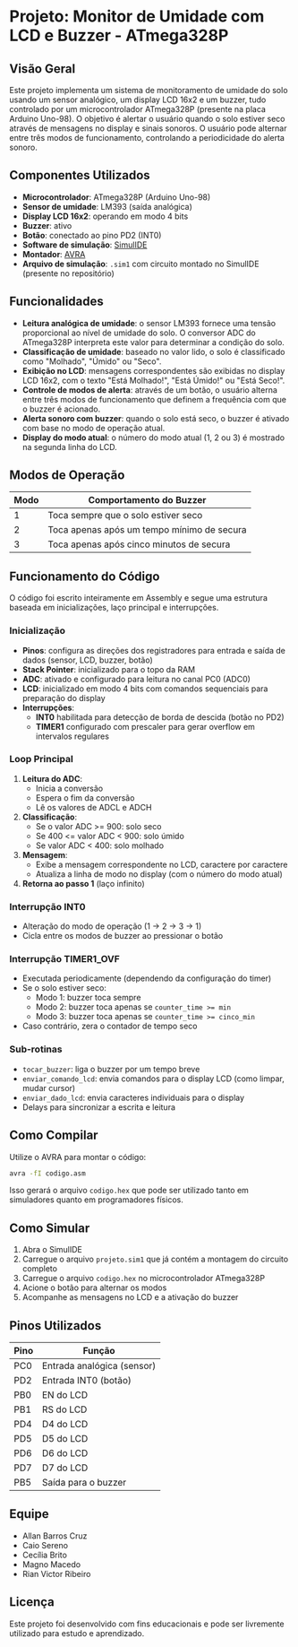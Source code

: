 # Projeto: Monitor de Umidade com LCD e Buzzer - ATmega328P

## Visão Geral

Este projeto implementa um sistema de monitoramento de umidade do solo usando um sensor analógico, um display LCD 16x2 e um buzzer, tudo controlado por um microcontrolador ATmega328P (presente na placa Arduino Uno-98). O objetivo é alertar o usuário quando o solo estiver seco através de mensagens no display e sinais sonoros. O usuário pode alternar entre três modos de funcionamento, controlando a periodicidade do alerta sonoro.

## Componentes Utilizados

- **Microcontrolador**: ATmega328P (Arduino Uno-98)
- **Sensor de umidade**: LM393 (saída analógica)
- **Display LCD 16x2**: operando em modo 4 bits
- **Buzzer**: ativo
- **Botão**: conectado ao pino PD2 (INT0)
- **Software de simulação**: [SimulIDE](https://www.simulide.com/)
- **Montador**: [AVRA](https://github.com/Ro5bert/avra)
- **Arquivo de simulação**: `.sim1` com circuito montado no SimulIDE (presente no repositório)

## Funcionalidades

- **Leitura analógica de umidade**: o sensor LM393 fornece uma tensão proporcional ao nível de umidade do solo. O conversor ADC do ATmega328P interpreta este valor para determinar a condição do solo.
- **Classificação de umidade**: baseado no valor lido, o solo é classificado como "Molhado", "Úmido" ou "Seco".
- **Exibição no LCD**: mensagens correspondentes são exibidas no display LCD 16x2, com o texto "Está Molhado!", "Está Úmido!" ou "Está Seco!".
- **Controle de modos de alerta**: através de um botão, o usuário alterna entre três modos de funcionamento que definem a frequência com que o buzzer é acionado.
- **Alerta sonoro com buzzer**: quando o solo está seco, o buzzer é ativado com base no modo de operação atual.
- **Display do modo atual**: o número do modo atual (1, 2 ou 3) é mostrado na segunda linha do LCD.

## Modos de Operação

| Modo | Comportamento do Buzzer                      |
|------|----------------------------------------------|
| 1    | Toca sempre que o solo estiver seco          |
| 2    | Toca apenas após um tempo mínimo de secura   |
| 3    | Toca apenas após cinco minutos de secura     |

## Funcionamento do Código

O código foi escrito inteiramente em Assembly e segue uma estrutura baseada em inicializações, laço principal e interrupções.

### Inicialização

- **Pinos**: configura as direções dos registradores para entrada e saída de dados (sensor, LCD, buzzer, botão)
- **Stack Pointer**: inicializado para o topo da RAM
- **ADC**: ativado e configurado para leitura no canal PC0 (ADC0)
- **LCD**: inicializado em modo 4 bits com comandos sequenciais para preparação do display
- **Interrupções**:
  - **INT0** habilitada para detecção de borda de descida (botão no PD2)
  - **TIMER1** configurado com prescaler para gerar overflow em intervalos regulares

### Loop Principal

1. **Leitura do ADC**:
   - Inicia a conversão
   - Espera o fim da conversão
   - Lê os valores de ADCL e ADCH
2. **Classificação**:
   - Se o valor ADC >= 900: solo seco
   - Se 400 <= valor ADC < 900: solo úmido
   - Se valor ADC < 400: solo molhado
3. **Mensagem**:
   - Exibe a mensagem correspondente no LCD, caractere por caractere
   - Atualiza a linha de modo no display (com o número do modo atual)
4. **Retorna ao passo 1** (laço infinito)

### Interrupção INT0

- Alteração do modo de operação (1 → 2 → 3 → 1)
- Cicla entre os modos de buzzer ao pressionar o botão

### Interrupção TIMER1_OVF

- Executada periodicamente (dependendo da configuração do timer)
- Se o solo estiver seco:
  - Modo 1: buzzer toca sempre
  - Modo 2: buzzer toca apenas se `counter_time >= min`
  - Modo 3: buzzer toca apenas se `counter_time >= cinco_min`
- Caso contrário, zera o contador de tempo seco

### Sub-rotinas

- `tocar_buzzer`: liga o buzzer por um tempo breve
- `enviar_comando_lcd`: envia comandos para o display LCD (como limpar, mudar cursor)
- `enviar_dado_lcd`: envia caracteres individuais para o display
- Delays para sincronizar a escrita e leitura

## Como Compilar

Utilize o AVRA para montar o código:

```bash
avra -fI codigo.asm
```

Isso gerará o arquivo `codigo.hex` que pode ser utilizado tanto em simuladores quanto em programadores físicos.

## Como Simular

1. Abra o SimulIDE
2. Carregue o arquivo `projeto.sim1` que já contém a montagem do circuito completo
3. Carregue o arquivo `codigo.hex` no microcontrolador ATmega328P
4. Acione o botão para alternar os modos
5. Acompanhe as mensagens no LCD e a ativação do buzzer

## Pinos Utilizados

| Pino | Função                   |
|------|--------------------------|
| PC0  | Entrada analógica (sensor) |
| PD2  | Entrada INT0 (botão)     |
| PB0  | EN do LCD                |
| PB1  | RS do LCD                |
| PD4  | D4 do LCD                |
| PD5  | D5 do LCD                |
| PD6  | D6 do LCD                |
| PD7  | D7 do LCD                |
| PB5  | Saída para o buzzer      |

## Equipe

- Allan Barros Cruz  
- Caio Sereno  
- Cecília Brito  
- Magno Macedo  
- Rian Victor Ribeiro  

## Licença

Este projeto foi desenvolvido com fins educacionais e pode ser livremente utilizado para estudo e aprendizado.
